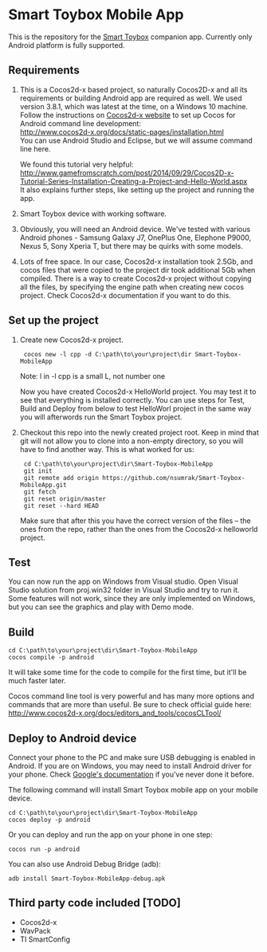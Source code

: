 # Smart Toybox Mobile App

This is the repository for the [Smart Toybox](https://github.com/nsumrak/Smart-Toybox-Embedded-TI) companion app. Currently only Android platform is fully supported.

## Requirements

1. This is a Cocos2d-x based project, so naturally Cocos2D-x and all its requirements or building Android app are required as well. We used version 3.8.1, which was latest at the time, on a Windows 10 machine. Follow the instructions on [Cocos2d-x website](http://www.cocos2d-x.org/) to set up Cocos for Android command line development:  
    <http://www.cocos2d-x.org/docs/static-pages/installation.html>  
    You can use Android Studio and Eclipse, but we will assume command line here.

    We found this tutorial very helpful:  
    <http://www.gamefromscratch.com/post/2014/09/29/Cocos2D-x-Tutorial-Series-Installation-Creating-a-Project-and-Hello-World.aspx>      
    It also explains further steps, like setting up the project and running the app.

2. Smart Toybox device with working software. 

3. Obviously, you will need an Android device. We've tested with various Android phones - Samsung Galaxy J7, OnePlus One, Elephone P9000, Nexus 5, Sony Xperia T, but there may be quirks with some models.

4. Lots of free space. In our case, Cocos2d-x installation took 2.5Gb, and cocos files that were copied to the project dir took additional 5Gb when compiled. There is a way to create Cocos2d-x project without copying all the files, by specifying the engine path when creating new cocos project. Check Cocos2d-x documentation if you want to do this.

## Set up the project

1. Create new Cocos2d-x project.

        cocos new -l cpp -d C:\path\to\your\project\dir Smart-Toybox-MobileApp
    Note: l in -l cpp is a small L, not number one

    Now you have created Cocos2d-x HelloWorld project. You may test it to see that everything is installed correctly. You can use steps for Test, Build and Deploy from below to test HelloWorl project in the same way you will afterwords run the Smart Toybox project.

2. Checkout this repo into the newly created project root. Keep in mind that git will not allow you to clone into a non-empty directory, so you will have to find another way. This is what worked for us:

        cd C:\path\to\your\project\dir\Smart-Toybox-MobileApp
        git init
        git remote add origin https://github.com/nsumrak/Smart-Toybox-MobileApp.git
        git fetch
        git reset origin/master
        git reset --hard HEAD
    
    Make sure that after this you have the correct version of the files – the ones from the repo, rather than the ones from the Cocos2d-x helloworld project.
    
## Test

You can now run the app on Windows from Visual studio. Open Visual Studio solution from proj.win32 folder in Visual Studio and try to run it. Some features will not work, since they are only implemented on Windows, but you can see the graphics and play with Demo mode.

## Build

    cd C:\path\to\your\project\dir\Smart-Toybox-MobileApp
    cocos compile -p android
   
It will take some time for the code to compile for the first time, but it'll be much faster later.

Cocos command line tool is very powerful and has many more options and commands that are more than useful. Be sure to check official guide here:  
<http://www.cocos2d-x.org/docs/editors_and_tools/cocosCLTool/>

## Deploy to Android device

Connect your phone to the PC and make sure USB debugging is enabled in Android. If you are on Windows, you may need to install Android driver for your phone. Check [Google's documentation](https://developer.android.com/studio/run/device.html) if you've never done it before.

The following command will install Smart Toybox mobile app on your mobile device. 

    cd C:\path\to\your\project\dir\Smart-Toybox-MobileApp
    cocos deploy -p android

Or you can deploy and run the app on your phone in one step:

    cocos run -p android

You can also use Android Debug Bridge (adb):

    adb install Smart-Toybox-MobileApp-debug.apk


## Third party code included [TODO]
* Cocos2d-x
* WavPack
* TI SmartConfig
